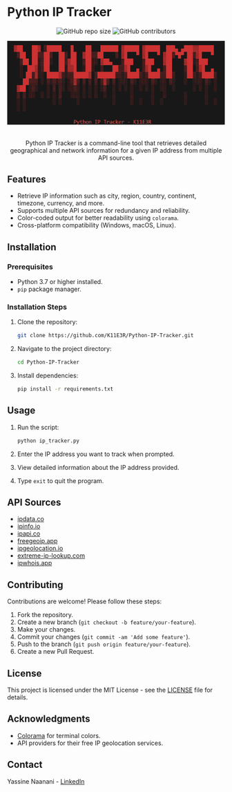 # Python IP Tracker

<div align="center">

  ![GitHub repo size](https://img.shields.io/github/repo-size/K11E3R/Python-IP-Tracker) ![GitHub contributors](https://img.shields.io/github/contributors/K11E3R/Python-IP-Tracker)
</div>

<div align="center">
  <img src="YouSeeMe.png" alt="NowYouSeeMe">
  <p>
  <br>Python IP Tracker is a command-line tool that retrieves detailed geographical and network information for a given IP address from multiple API sources.</p>
</div>

## Features

- Retrieve IP information such as city, region, country, continent, timezone, currency, and more.
- Supports multiple API sources for redundancy and reliability.
- Color-coded output for better readability using `colorama`.
- Cross-platform compatibility (Windows, macOS, Linux).

## Installation

### Prerequisites

- Python 3.7 or higher installed.
- `pip` package manager.

### Installation Steps

1. Clone the repository:

   ```bash
   git clone https://github.com/K11E3R/Python-IP-Tracker.git
   ```

2. Navigate to the project directory:

   ```bash
   cd Python-IP-Tracker
   ```

3. Install dependencies:

   ```bash
   pip install -r requirements.txt
   ```

## Usage

1. Run the script:

   ```bash
   python ip_tracker.py
   ```

2. Enter the IP address you want to track when prompted.

3. View detailed information about the IP address provided.

4. Type `exit` to quit the program.

## API Sources

- [ipdata.co](https://api.ipdata.co/)
- [ipinfo.io](https://ipinfo.io/)
- [ipapi.co](https://ipapi.co/)
- [freegeoip.app](https://freegeoip.app/)
- [ipgeolocation.io](https://ipgeolocation.io/)
- [extreme-ip-lookup.com](https://extreme-ip-lookup.com/)
- [ipwhois.app](https://ipwhois.app/)

## Contributing

Contributions are welcome! Please follow these steps:

1. Fork the repository.
2. Create a new branch (`git checkout -b feature/your-feature`).
3. Make your changes.
4. Commit your changes (`git commit -am 'Add some feature'`).
5. Push to the branch (`git push origin feature/your-feature`).
6. Create a new Pull Request.

## License

This project is licensed under the MIT License - see the [LICENSE](LICENSE) file for details.

## Acknowledgments

- [Colorama](https://pypi.org/project/colorama/) for terminal colors.
- API providers for their free IP geolocation services.

## Contact

Yassine Naanani - [LinkedIn](https://www.linkedin.com/in/yassine-naanani-5332a7a0/)